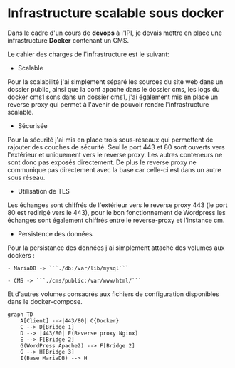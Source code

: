 # Infrastructure scalable sous docker

Dans le cadre d'un cours de **devops** à l'IPI, je devais mettre en place une infrastructure **Docker** contenant un CMS.

Le cahier des charges de l'infrastructure est le suivant:

- Scalable

Pour la scalabilité j'ai simplement séparé les sources du site web dans un dossier public, ainsi que la conf apache dans le dossier cms, les logs du docker cms1 sons dans un dossier cms1, j'ai également mis en place un reverse proxy qui permet à l'avenir de pouvoir rendre l'infrastructure scalable.

- Sécurisée

Pour la sécurité j'ai mis en place trois sous-réseaux qui permettent de rajouter des couches de sécurité. Seul le port 443 et 80 sont ouverts vers l'extérieur et uniquement vers le reverse proxy. Les autres conteneurs ne sont donc pas exposés directement. De plus le reverse proxy ne communique pas directement avec la base car celle-ci est dans un autre sous réseau.

- Utilisation de TLS

Les échanges sont chiffrés de l'extérieur vers le reverse proxy 443 (le port 80 est redirigé vers le 443), pour le bon fonctionnement de Wordpress les échanges sont également chiffrés entre le reverse-proxy et l'instance cm.

- Persistence des données

Pour la persistance des données j'ai simplement attaché des volumes aux dockers :

    - MariaDB -> ```./db:/var/lib/mysql```
    
    - CMS -> ```./cms/public:/var/www/html/```

Et d'autres volumes consacrés aux fichiers de configuration disponibles dans le docker-compose.

```mermaid
graph TD
    A[Client] -->|443/80| C{Docker}
    C --> D[Bridge 1]
    D --> |443/80| E(Reverse proxy Nginx)
    E --> F[Bridge 2]
    G(WordPress Apache2) --> F[Bridge 2] 
    G --> H[Bridge 3]
    I(Base MariaDB) --> H
```